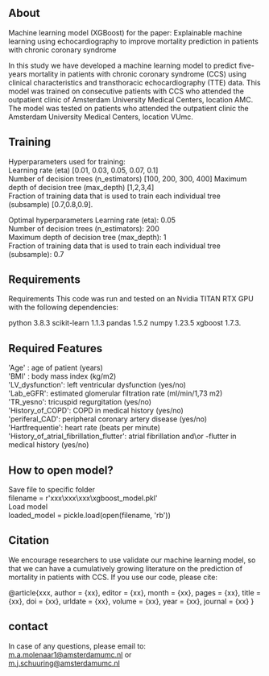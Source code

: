 **About**
---------
Machine learning model (XGBoost) for the paper:
Explainable machine learning using echocardiography to improve mortality prediction in patients with chronic coronary syndrome

In this study we have developed a machine learning model to predict five-years mortality in patients with chronic coronary syndrome (CCS) using clinical characteristics and transthoracic echocardiography (TTE) data.
This model was trained on consecutive patients with CCS who attended the outpatient clinic of Amsterdam University Medical Centers, location AMC.
The model was tested on patients who attended the outpatient clinic the Amsterdam University Medical Centers, location VUmc.

**Training**
----------
Hyperparameters used for training:            
Learning rate (eta)	[0.01, 0.03, 0.05, 0.07, 0.1]	        
Number of decision trees (n_estimators)	[100, 200, 300, 400]
Maximum depth of decision tree (max_depth)	[1,2,3,4]	   
Fraction of training data that is used to train each individual tree (subsample)	[0.7,0.8,0.9].

Optimal hyperparameters
Learning rate (eta):                                                      0.05  
Number of decision trees (n_estimators):	                                                  200  
Maximum depth of decision tree (max_depth):                                                           1  
Fraction of training data that is used to train each individual tree (subsample):               0.7  

**Requirements**
------------
Requirements
This code was run and tested on an Nvidia TITAN RTX GPU with the following dependencies:

python 3.8.3
scikit-learn 1.1.3
pandas 1.5.2
numpy 1.23.5
xgboost 1.7.3.

**Required Features**
---------------
'Age' : age of patient (years)  
'BMI' : body mass index (kg/m2)  
'LV_dysfunction': left ventricular dysfunction (yes/no)  
'Lab_eGFR': estimated glomerular filtration rate (ml/min/1,73 m2)  
'TR_yesno': tricuspid regurgitation (yes/no)  
'History_of_COPD': COPD in medical history (yes/no)  
'periferal_CAD': peripheral coronary artery disease (yes/no)  
'Hartfrequentie': heart rate (beats per minute)  
'History_of_atrial_fibrillation_flutter': atrial fibrillation and\or -flutter in medical history (yes/no)  


**How to open model?**
-----------
Save file to specific folder  
filename = r'xxx\xxx\xxx\xgboost_model.pkl'  
Load model  
loaded_model = pickle.load(open(filename, 'rb'))

**Citation**
------------
We encourage researchers to use validate our machine learning model, so that we can have a cumulatively growing literature on the prediction of mortality in patients with CCS. If you use our code, please cite:

@article{xxx,
  author = {xx},
  editor = {xx},
  month = {xx},
  pages = {xx},
  title = {xx},
  doi = {xx},
  urldate = {xx},
  volume = {xx},
  year = {xx},
  journal = {xx}
}

**contact**
------------
In case of any questions, please email to:  
m.a.molenaar1@amsterdamumc.nl or  
m.j.schuuring@amsterdamumc.nl
